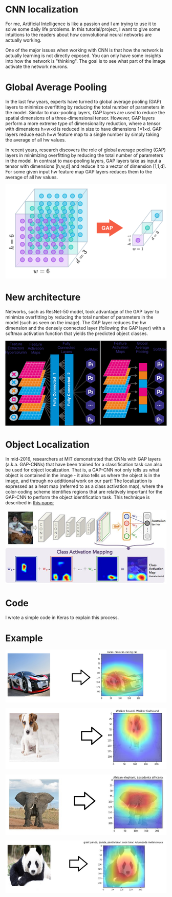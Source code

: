 # CNN localization 

For me, Artificial Intelligence is like a passion and I am trying to use it to solve some daily life problems. In this tutorial/project, I want to give some intuitions to the readers about how convolutional neural networks are actually working.

One of the major issues when working with CNN is that how the network is actually learning is not directly exposed. You can only have some insights into how the network is "thinking". The goal is to see what part of the image activate the network neurons.

# Global Average Pooling

In the last few years, experts have turned to global average pooling (GAP) layers to minimize overfitting by reducing the total number of parameters in the model. Similar to max-pooling layers, GAP layers are used to reduce the spatial dimensions of a three-dimensional tensor. However, GAP layers perform a more extreme type of dimensionality reduction, where a tensor with dimensions h×w×d is reduced in size to have dimensions 1×1×d. GAP layers reduce each h×w feature map to a single number by simply taking the average of all hw values.

In recent years, research discovers the role of global average pooling (GAP) layers in minimizing overfitting by reducing the total number of parameters in the model. In contrast to max-pooling layers, GAP layers take as input a tensor with dimensions [h,w,d] and reduce it to a vector of dimension [1,1,d]. For some given input hw feature map GAP layers reduces them to the average of all hw values.

![global average pooling](images/global_average_pooling.png)

# New architecture

Networks, such as ResNet-50 model, took advantage of the GAP layer to minimize overfitting by reducing the total number of parameters in the model (such as seen on the image). The GAP layer reduces the hw dimension and the densely connected layer (following the GAP layer) with a softmax activation function that yields the predicted object classes.

![cnn](images/Global-average-pooling-layer-replacing-the-fully-connected-layers-The-output-layer.png)

# Object Localization

In mid-2016, researchers at MIT demonstrated that CNNs with GAP layers (a.k.a. GAP-CNNs) that have been trained for a classification task can also be used for object localization. That is, a GAP-CNN not only tells us what object is contained in the image - it also tells us where the object is in the image, and through no additional work on our part! The localization is expressed as a heat map (referred to as a class activation map), where the color-coding scheme identifies regions that are relatively important for the GAP-CNN to perform the object identification task. This technique is described in [this paper](https://arxiv.org/pdf/1512.04150.pdf)

![cam](images/cam.jpg)

# Code

I wrote a simple code in Keras to explain this process.

# Example

![race](images/race.png)

![dog](images/dog.PNG)

![elephant](images/Elephant2.jpg)

![elephant](images/panda.jpg)